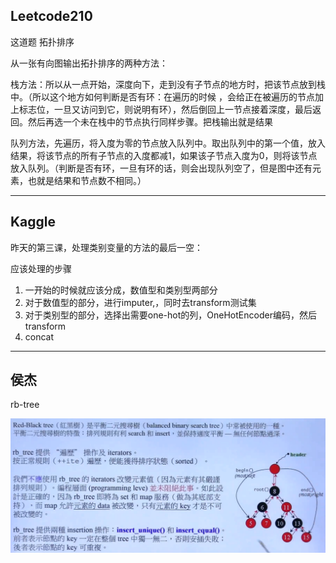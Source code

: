 ## Leetcode210

这道题 拓扑排序

从一张有向图输出拓扑排序的两种方法：

栈方法：所以从一点开始，深度向下，走到没有子节点的地方时，把该节点放到栈中。（所以这个地方如何判断是否有环：在遍历的时候 ，会给正在被遍历的节点加上标志位，一旦又访问到它，则说明有环），然后倒回上一节点接着深度，最后返回。然后再选一个未在栈中的节点执行同样步骤。把栈输出就是结果

队列方法，先遍历，将入度为零的节点放入队列中。取出队列中的第一个值，放入结果，将该节点的所有子节点的入度都减1，如果该子节点入度为0，则将该节点放入队列。（判断是否有环，一旦有环的话，则会出现队列空了，但是图中还有元素，也就是结果和节点数不相同。）

---

## Kaggle

昨天的第三课，处理类别变量的方法的最后一空：

应该处理的步骤

1. 一开始的时候就应该分成，数值型和类别型两部分
2. 对于数值型的部分，进行imputer,，同时去transform测试集
3. 对于类别型的部分，选择出需要one-hot的列，OneHotEncoder编码，然后transform
4. concat

---

## 侯杰

rb-tree

![image-20200517215901892](img/image-20200517215901892.png)


